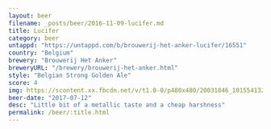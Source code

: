```yaml
---
layout: beer
filename: _posts/beer/2016-11-09-lucifer.md
title: Lucifer
category: beer
untappd: "https://untappd.com/b/brouwerij-het-anker-lucifer/16551"
country: "Belgium"
brewery: "Brouwerij Het Anker"
breweryURL: "/brewery/brouwerij-het-anker.html"
style: "Belgian Strong Golden Ale"
score: 4
img: https://scontent.xx.fbcdn.net/v/t1.0-0/p480x480/20031846_10155413265938745_6389240217135276875_n.jpg?_nc_cat=107&_nc_ht=scontent.xx&oh=6c9100a22449d771b505c22916129167&oe=5C8BB45A
beer-date: "2017-07-12"
desc: "Little bit of a metallic taste and a cheap harshness"
permalink: /beer/:title.html
---
```

